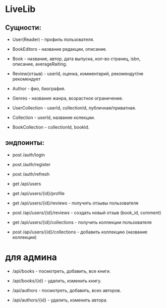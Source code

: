 # LiveLib

## Сущности:
- User(Reader) - профиль пользователя.

- BookEditors - название редакции, описание.
- Book - название, автор, дата выпуска, кол-во страниц, isbn, описание, averageRaiting.
- Review(отзыв) - userId, оценка, комментарий, рекомендут/не рекомендует
- Author - фио, биография.
- Genres - название жанра, возрастное ограничение.

- UserCollection - userId, collectionId, публичная/приватная.
- Collection - userId, название колекции. 
- BookCollection - collectionId, bookId.

## эндпоинты:
- post /auth/login
- post /auth/register
- post /auth/refresh

- get /api/users

- get /api/users/{id}/profile

- get /api/users/{id}/reviews - получить отзывы пользователя
- post /api/users/{id}/reviews - создать новый отзыв (book_id, comment)

- get /api/users/{id}/collections - получить коллекции пользователя
- post /api/users/{id}/collections - добавить коллекцию (название коллекции)

# для админа
- /api/books - посмотреть, добавить, все книги.
- /api/books/{id} - удалить, изменить книгу.

- /api/authors - посмотреть, добавить, всех авторов.
- /api/authors/{id} - удалить, изменить автора.
